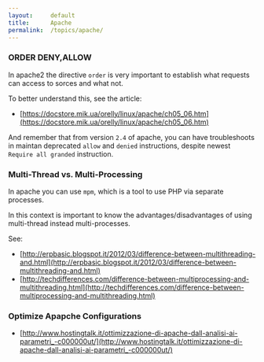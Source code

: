 ```yaml
---
layout:     default
title:      Apache
permalink:  /topics/apache/
---
```



### ORDER DENY,ALLOW

In apache2 the directive `order` is very important to establish what requests can access to sorces and what not.
 
To better understand this, see the article:
 
- [https://docstore.mik.ua/orelly/linux/apache/ch05_06.htm](https://docstore.mik.ua/orelly/linux/apache/ch05_06.htm)

And remember that from version `2.4` of apache, you can have troubleshoots in maintan deprecated `allow` and `denied` instructions, 
despite newest `Require all granded` instruction.


### Multi-Thread vs. Multi-Processing

In apache you can use `mpm`, which is a tool to use PHP via separate processes.

In this context is important to know the advantages/disadvantages of using multi-thread instead multi-processes.

See:

- [http://erpbasic.blogspot.it/2012/03/difference-between-multithreading-and.html](http://erpbasic.blogspot.it/2012/03/difference-between-multithreading-and.html)
- [http://techdifferences.com/difference-between-multiprocessing-and-multithreading.html](http://techdifferences.com/difference-between-multiprocessing-and-multithreading.html)


### Optimize Apapche Configurations

- [http://www.hostingtalk.it/ottimizzazione-di-apache-dall-analisi-ai-parametri_-c000000ut/](http://www.hostingtalk.it/ottimizzazione-di-apache-dall-analisi-ai-parametri_-c000000ut/)